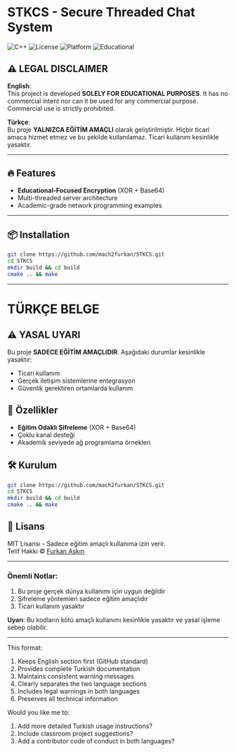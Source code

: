 

# STKCS - Secure Threaded Chat System  
![C++](https://img.shields.io/badge/C++-17-blue?logo=cplusplus) ![License](https://img.shields.io/badge/License-MIT-green) ![Platform](https://img.shields.io/badge/Platform-macOS%20|%20Linux-lightgrey) ![Educational](https://img.shields.io/badge/Educational-Only-red)

## ⚠️ LEGAL DISCLAIMER
**English**:  
This project is developed **SOLELY FOR EDUCATIONAL PURPOSES**. It has no commercial intent nor can it be used for any commercial purpose. Commercial use is strictly prohibited.

**Türkçe**:  
Bu proje **YALNIZCA EĞİTİM AMAÇLI** olarak geliştirilmiştir. Hiçbir ticari amaca hizmet etmez ve bu şekilde kullanılamaz. Ticari kullanım kesinlikle yasaktır.

---

## 🔥 Features
- **Educational-Focused Encryption** (XOR + Base64)
- Multi-threaded server architecture
- Academic-grade network programming examples

---

## 📦 Installation
```bash
git clone https://github.com/mach2furkan/STKCS.git
cd STKCS
mkdir build && cd build
cmake .. && make
```

---

# TÜRKÇE BELGE

## ⚠️ YASAL UYARI
Bu proje **SADECE EĞİTİM AMAÇLIDIR**. Aşağıdaki durumlar kesinlikle yasaktır:
- Ticari kullanım
- Gerçek iletişim sistemlerine entegrasyon
- Güvenlik gerektiren ortamlarda kullanım

## 🌟 Özellikler
- **Eğitim Odaklı Şifreleme** (XOR + Base64)
- Çoklu kanal desteği
- Akademik seviyede ağ programlama örnekleri

## 🛠️ Kurulum
```bash
git clone https://github.com/mach2furkan/STKCS.git
cd STKCS
mkdir build && cd build
cmake .. && make
```

## 📜 Lisans
MIT Lisansı - Sadece eğitim amaçlı kullanıma izin verir.  
Telif Hakkı © [Furkan Aşkın](https://github.com/mach2furkan)

---

### Önemli Notlar:
1. Bu proje gerçek dünya kullanımı için uygun değildir
2. Şifreleme yöntemleri sadece eğitim amaçlıdır
3. Ticari kullanım yasaktır

**Uyarı**: Bu kodların kötü amaçlı kullanımı kesinlikle yasaktır ve yasal işleme sebep olabilir.

---

This format:
1. Keeps English section first (GitHub standard)
2. Provides complete Turkish documentation
3. Maintains consistent warning messages
4. Clearly separates the two language sections
5. Includes legal warnings in both languages
6. Preserves all technical information

Would you like me to:
1. Add more detailed Turkish usage instructions?
2. Include classroom project suggestions?
3. Add a contributor code of conduct in both languages?
